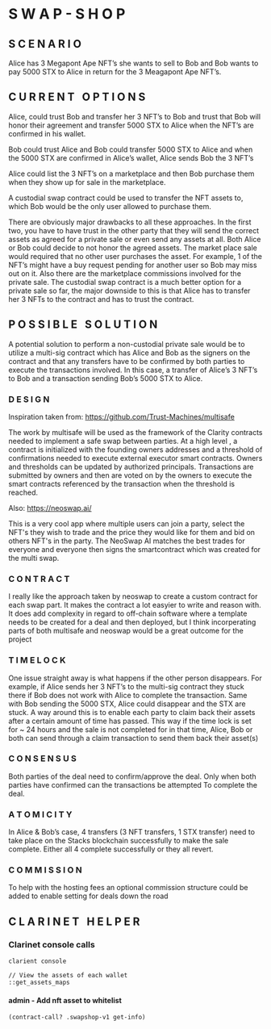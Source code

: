 # S W A P  - S H O P


## S C E N A R I O

Alice has 3 Megapont Ape NFT’s she wants to sell to Bob and Bob wants to pay 5000 STX to Alice in return for the 3 Meagapont Ape NFT’s.

## C U R R E N T  &nbsp; O P T I O N S

Alice, could trust Bob and transfer her 3 NFT’s to Bob and trust that Bob will honor their agreement and transfer 5000 STX to Alice when the NFT’s are confirmed in his wallet.

Bob could trust Alice and Bob could transfer 5000 STX to Alice and when the 5000 STX are confirmed in Alice’s wallet, Alice sends Bob the 3 NFT’s

Alice could list the 3 NFT’s on a marketplace and then Bob purchase them when they show up for sale in the marketplace. 

A custodial swap contract could be used to transfer the NFT assets to, which Bob would be the only user allowed to purchase them.

There are obviously major drawbacks to all these approaches. In the first two, you have to have trust in the other party that they will send the correct assets as agreed for a private sale or even send any assets at all. Both Alice or Bob could decide to not honor the agreed assets. The market place sale would required that no other user purchases the asset. For example, 1 of the NFT’s might have a buy request pending for another user so Bob may miss out on it. Also there are the marketplace commissions involved for the private sale. The custodial swap contract is a much better option for a private sale so far, the major downside to this is that Alice has to transfer her 3 NFTs to the contract and has to trust the contract.

## P O S S I B L E  &nbsp; S O L U T I O N

A potential solution to perform a non-custodial private sale would be to utilize a multi-sig contract which has Alice and Bob as the signers on the contract and that any transfers have to be confirmed by both parties to execute the transactions involved. In this case, a transfer of Alice’s 3 NFT’s to Bob and a transaction sending Bob’s 5000 STX to Alice.

### D E S I G N

Inspiration taken from:
https://github.com/Trust-Machines/multisafe

The work by multisafe will be used as the framework of the Clarity contracts needed to implement a safe swap between parties. At a high level , a contract is initialized with the founding owners addresses and a threshold of confirmations needed to execute external executor smart contracts. Owners and thresholds can be updated by authorized principals. Transactions are submitted by owners and then are voted on by the owners to execute the smart contracts referenced by the transaction when the threshold is reached.

Also:
https://neoswap.ai/

This is a very cool app where multiple users can join a party, select the NFT's they wish to trade and the price they would like for them and bid on others NFT's in the party. The NeoSwap AI matches the best trades for everyone and everyone then signs the smartcontract which was created for the multi swap. 

### C O N T R A C T

I really like the approach taken by neoswap to create a custom contract for each swap part. It makes the contract a lot easyier to write and reason with. It does add complexity in regard to off-chain software where a template needs to be created for a deal and then deployed, but I think incorperating parts of both multisafe and neoswap would be a great outcome for the project

### T I M E  L O C K
One issue straight away is what happens if the other person disappears. For example, if Alice sends her 3 NFT’s to the multi-sig contract they stuck there if Bob does not work with Alice to complete the transaction. Same with Bob sending the 5000 STX, Alice could disappear and the STX are stuck. A way around this is to enable each party to claim back their assets after a certain amount of time has passed. This way if the time lock is set for ~ 24 hours and the sale is not completed for in that time, Alice, Bob or both can send through a claim transaction to send them back their asset(s)

### C O N S E N S U S 
Both parties of the deal need to confirm/approve the deal. Only when both parties have confirmed can the transactions be attempted
To complete the deal.

### A T O M I C I T Y
In Alice & Bob’s case, 4 transfers (3 NFT transfers, 1 STX transfer) need to take place on the Stacks blockchain successfully to make the sale complete. Either all 4 complete successfully or they all revert. 

### C O M M I S S I O N 
To help with the hosting fees an optional commission structure could be added to enable setting for deals down the road


## C L A R I N E T  &nbsp; H E L P E R

### Clarinet console calls

```
clarient console
```

```
// View the assets of each wallet
::get_assets_maps
```

#### admin - Add nft asset to whitelist
```
(contract-call? .swapshop-v1 get-info)
```
